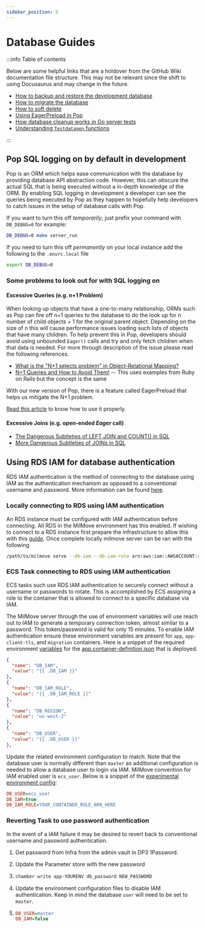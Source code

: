 ```yaml
---
sidebar_position: 5
---
```


# Database Guides

:::info Table of contents

Below are some helpful links that are a holdover from the GitHub Wiki
documentation file structure. This may not be relevant since the shift to using
Docusaurus and may change in the future.

* [How to backup and restore the development
    database](./Backup-and-Restore-Dev-Database.md)
* [How to migrate the database](./migrations.md)
* [How to soft delete](../backend/soft-delete.md)
* [Using EagerPreload in Pop](../backend/Using-EagerPreload-in-Pop.md)
* [How database cleanup works in Go server
    tests](./How-database-cleanup-works-in-Go-server-tests.md)
* [Understanding `Testdatagen`
    functions](../../testing/test-data/Understanding-Testdatagen-Functions.md)

:::

## Pop SQL logging on by default in development

Pop is an ORM which helps ease communication with the database by providing database API abstraction code. However, this can obscure the actual SQL that is being executed without a in-depth knowledge of the ORM. By enabling SQL logging in development a developer can see the queries being executed by Pop as they happen to hopefully help developers to catch issues in the setup of database calls with Pop.

If you want to turn this off _temporarily_, just prefix your command with `DB_DEBUG=0` for example:

```sh
DB_DEBUG=0 make server_run
```

If you need to turn this off _permanently_ on your local instance add the following to the `.envrc.local` file

```sh
export DB_DEBUG=0
```

### Some problems to look out for with SQL logging on

#### Excessive Queries (e.g. n+1 Problem)

When looking up objects that have a one-to-many relationship, ORMs such as Pop can fire off n+1 queries to the database to do the look up for n number of child objects + 1 for the original parent object. Depending on the size of n this will cause performance issues loading such lists of objects that have many children. To help prevent this in Pop, developers should avoid using unbounded `Eager()` calls and try and only fetch children when that data is needed. For more through description of the issue please read the following references.

* [What is the "N+1 selects problem" in Object-Relational Mapping?](https://stackoverflow.com/questions/97197/what-is-the-n1-selects-problem-in-orm-object-relational-mapping)
* [N+1 Queries and How to Avoid Them!](https://medium.com/@bretdoucette/n-1-queries-and-how-to-avoid-them-a12f02345be5) -- This uses examples from Ruby on Rails but the concept is the same

With our new version of Pop, there is a feature called EagerPreload that helps us mitigate the N+1 problem.

[Read this article](Using-EagerPreload-in-Pop.md) to know how to use it properly.

#### Excessive Joins (e.g. open-ended *Eager* call)

* [The Dangerous Subtleties of LEFT JOIN and COUNT() in SQL](https://www.xaprb.com/blog/2009/04/08/the-dangerous-subtleties-of-left-join-and-count-in-sql/)
* [More Dangerous Subtleties of JOINs in SQL](https://alexpetralia.com/posts/2017/7/19/more-dangerous-subtleties-of-joins-in-sql)

## Using RDS IAM for database authentication

RDS IAM authentication is the method of connecting to the database using IAM as the authentication mechanism as opposed to a conventional username and password. More information can be found [here](https://docs.aws.amazon.com/AmazonRDS/latest/UserGuide/UsingWithRDS.IAMDBAuth.html).

### Locally connecting to RDS using IAM authentication

An RDS instance must be configured with IAM authentication before connecting. All RDS in the MilMove environment has this enabled. If wishing to connect to a RDS instance first prepare the infrastructure to allow this with this [guide](https://github.com/transcom/transcom-infrasec-com/blob/master/docs/runbook/0009-accessing-the-db-with-iam.md). Once complete locally milmove server can be ran with the following

```bash
/path/to/milmove serve --db-iam --db-iam-role arn:aws:iam::AWSACCOUNT:role/CONNECTROLE  --db-region us-east-2 --db-host RDSURL  --db-ssl-mode verify-full --db-ssl-root-cert bin/rds-ca-2019-root.pem  --db-user db_user
```

### ECS Task connecting to RDS using IAM authentication

ECS tasks such use RDS IAM authentication to securely connect without a username or passwords to rotate. This is accomplished by ECS assigning a role to the container that is allowed to connect to a specific database via IAM.

The MilMove server through the use of environment variables will use reach out to IAM to generate a temporary connection token, almost similar to a password. This token/password is valid for only 15 minutes. To enable IAM authentication ensure these environment variables are present for `app`, `app-client-tls`, and `migration` containers. Here is a snippet of the required environment [variables](https://github.com/transcom/mymove/blob/6426a37eaf0219323aef997deed5a43e0e1a824b/config/app.container-definition.json#L32-L39) for the [app.container-definition.json](https://github.com/transcom/mymove/blob/master/config/app.container-definition.json) that is deployed.

```json
{
  "name": "DB_IAM",
  "value": "{{ .DB_IAM }}"
},
{
  "name": "DB_IAM_ROLE",
  "value": "{{ .DB_IAM_ROLE }}"
},
{
  "name": "DB_REGION",
  "value": "us-west-2"
},
{
  "name": "DB_USER",
  "value": "{{ .DB_USER }}"
},
```

Update the related environment configuration to match. Note that the database user is normally different than `master` as additional configuration is needed to allow a database user to login via IAM. MilMove convention for IAM enabled user is `ecs_user`. Below is a snippet of the [experimental environment config](https://github.com/transcom/mymove/blob/master/config/env/experimental.env):

```ini
DB_USER=ecs_user
DB_IAM=true
DB_IAM_ROLE=YOUR_CONTAINER_ROLE_ARN_HERE
```

### Reverting Task to use password authentication

In the event of a IAM failure it may be desired to revert back to conventional username and password authentication.

1. Get password from Infra from the admin vault in DP3 1Password.

1. Update the Parameter store with the new password

1. ```bash
   chamber write app-YOURENV db_password NEW_PASSWORD
   ```

1. Update the environment configuration files to disable IAM authentication. Keep in mind the database `user` will need to be set to `master`.

1. ```ini
   DB_USER=master
   DB_IAM=false
   ```
